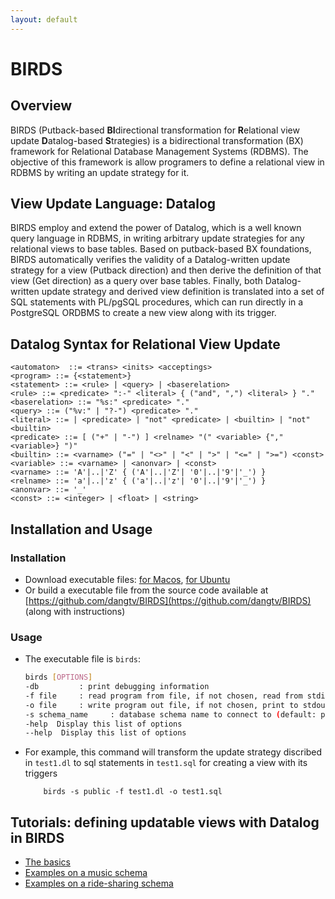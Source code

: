 ```yaml
---
layout: default
---
```


# BIRDS

## Overview

BIRDS (Putback-based **BI**directional transformation for **R**elational view update **D**atalog-based **S**trategies) is a bidirectional transformation (BX) framework for Relational Database Management Systems (RDBMS). The objective of this framework is allow programers to define a relational view in RDBMS by writing an update strategy for it. 

## View Update Language: Datalog

BIRDS employ and extend the power of Datalog, which is a well known query language in RDBMS, in writing arbitrary update strategies for any relational views to base tables. Based on putback-based BX foundations, BIRDS automatically verifies the validity of a Datalog-written update strategy for a view (Putback direction) and then derive the definition of that view (Get direction) as a query over base tables. Finally, both Datalog-written update strategy and derived view definition is translated into a set of SQL statements with PL/pgSQL procedures, which can run directly in a PostgreSQL ORDBMS to create a new view along with its trigger.

<!-- The syntax for Datalog in writing relational view update strategies is discribed in [Update Datalog Syntax](syntax.html) -->

<!-- A view should be defined through a view update strategy to the base relations rather than a query over them. -->

<!-- {% include_relative syntax.md %} -->

## Datalog Syntax for Relational View Update

```text
<automaton>  ::= <trans> <inits> <acceptings>
<program> ::= {<statement>}
<statement> ::= <rule> | <query> | <baserelation>
<rule> ::= <predicate> ":-" <literal> { ("and", ",") <literal> } "."
<baserelation> ::= "%s:" <predicate> "."
<query> ::= ("%v:" | "?-") <predicate> "."
<literal> ::= | <predicate> | "not" <predicate> | <builtin> | "not" <builtin>
<predicate> ::= [ ("+" | "-") ] <relname> "(" <variable> {"," <variable>} ")"
<builtin> ::= <varname> ("=" | "<>" | "<" | ">" | "<=" | ">=") <const>
<variable> ::= <varname> | <anonvar> | <const>
<varname> ::= 'A'|..|'Z' { ('A'|..|'Z'| '0'|..|'9'|'_') }
<relname> ::= 'a'|..|'z' { ('a'|..|'z'| '0'|..|'9'|'_') }
<anonvar> ::= '_'
<const> ::= <integer> | <float> | <string>
```

## Installation and Usage

### Installation

* Download executable files: [for Macos](https://github.com/dangtv/BIRDS/), [for Ubuntu](https://github.com/dangtv/BIRDS)
* Or build a executable file from the source code available at [https://github.com/dangtv/BIRDS](https://github.com/dangtv/BIRDS) (along with instructions)

### Usage

* The executable file is `birds`:

    ```bash
    birds [OPTIONS]
    -db         : print debugging information
    -f file     : read program from file, if not chosen, read from stdin
    -o file     : write program out file, if not chosen, print to stdout
    -s schema_name     : database schema name to connect to (default: public)
    -help  Display this list of options
    --help  Display this list of options
    ```

* For example, this command will transform the update strategy discribed in `test1.dl` to sql statements in `test1.sql` for creating a view with its triggers
    ```base
        birds -s public -f test1.dl -o test1.sql
    ```

## Tutorials: defining updatable views with Datalog in BIRDS

* [The basics](basic-tutorial)
* [Examples on a music schema](music-tutorial)
* [Examples on a ride-sharing schema](ridesharing-tutorial)